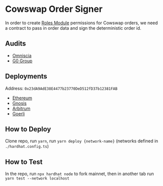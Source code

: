 # Cowswap Order Signer

In order to create [Roles Module](https://github.com/gnosis/zodiac-modifier-roles) permissions for Cowswap orders, we need a contract to pass in order data and sign the deterministic order id.

## Audits

- [Omniscia](https://omniscia.io/reports/gnosis-guild-cow-order-signer-654ca7b04ca7a30019c86b95/)
- [G0 Group](https://github.com/g0-group/Audits/blob/master/CowswapOrderSignerDec2023.pdf)

## Deployments

Address: `0x23dA9AdE38E4477b23770DeD512fD37b12381FAB`

- [Ethereum](https://etherscan.io/address/0x23dA9AdE38E4477b23770DeD512fD37b12381FAB)
- [Gnosis](https://gnosisscan.io/address/0x23dA9AdE38E4477b23770DeD512fD37b12381FAB)
- [Arbitrum](https://arbiscan.io/address/0x23da9ade38e4477b23770ded512fd37b12381fab)
- [Goerli](https://goerli.etherscan.io/address/0x23dA9AdE38E4477b23770DeD512fD37b12381FAB)

## How to Deploy

Clone repo, run `yarn`, run `yarn deploy {network-name}` (networks defined in `./hardhat.config.ts`)

## How to Test

In the repo, run `npx hardhat node` to fork mainnet, then in another tab run `yarn test --network localhost`
